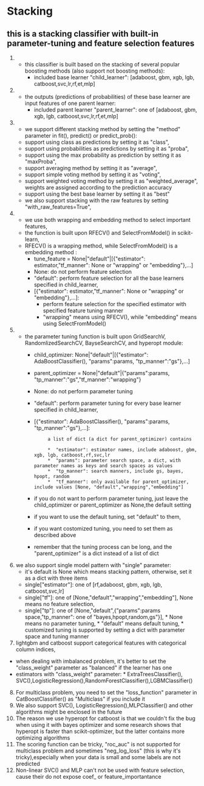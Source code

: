 # Stacking 
## this is a stacking classifier with built-in parameter-tuning and feature selection features 
1. *  this classifier is built based on the stacking of several popular boosting methods (also support not boosting methods):
        *  included base learner "child_learner": [adaboost, gbm, xgb, lgb, catboost,svc,lr,rf,et,mlp]
2. *  the outputs (predictions of probabilities) of these base learner are input features of one parent learner:
        *  included parent learner "parent_learner": one of [adaboost, gbm, xgb, lgb, catboost,svc,lr,rf,et,mlp]
3. *  we support different stacking method by setting the "method" parameter in fit(), predict() or predict_prob():
   *  support using class as predictions by setting it as "class",
   *  support using probabilities as predictions by setting it as "proba",
   *  support using the max probability as prediction by setting it as "maxProba",
   *  support averaging method by setting it as "average",
   *  support simple voting method by setting it as "voting",
   *  support weighted voting method by setting it as "weighted_average", weights are assigned according to the prediction accuracy
   *  support using the best base learner by setting it as "best"
   *  we also support stacking with the raw features by setting  "with_raw_features=True",
4. *  we use both wrapping and embedding method to select important features,
   *  the  function is built upon RFECV() and SelectFromModel() in scikit-learn,
   *  RFECV() is a wrapping method, while SelectFromModel() is a embedding method :
        *  tune_feature = None|"default"|[{"estimator": estimator,"tf_manner": None or "wrapping" or "embedding"},...]
        *  None: do not perform feature selection
        *  "default": perform feature selection for all the base learners specified in child_learner,
        *  [{"estimator": estimator,"tf_manner": None or "wrapping" or "embedding"},...]:
            *  perform feature selection for the specified estimator with specified feature tuning manner
            *  "wrapping" means using RFECV(), while "embedding" means using SelectFromModel()
5. *  the parameter tuning function is built upon GridSearchV, RandomlizedSearchCV, BayseSearchCV, and hyperopt module:
        *  child_optimizer: None|"default"|[{"estimator": AdaBoostClassifier(), "params":params, "tp_manner":"gs"},...]
        *  parent_optimizer = None|"default"|{"params":params, "tp_manner":"gs","tf_manner":"wrapping"}
        *  None: do not perform parameter tuning
        *  "default": perform parameter tuning for every base learner specified in child_learner,
        *  [{"estimator": AdaBoostClassifier(), "params":params, "tp_manner":"gs"},...]:  
        
                    a list of dict (a dict for parent_optimizer) contains  
                    
                    *  "estimator": estimator names, include adaboost, gbm, xgb, lgb, catboost,rf,svc,lr
                    *  "params": parameter search space, a dict, with parameter names as keys and search spaces as values
                    *  "tp_manner": search manners, include gs, bayes, hpopt, random
                    *  "tf_manner": only available for parent_optimizer, include values [None, "default","wrapping","embedding"]
        *  if you do not want to perform parameter tuning, just leave the child_optimizer or parent_optimizer as None,the default setting
        *  if you want to use the default tuning, set "default" to them,
        *  if you want costomized tuning, you need to set them as described above
        *  remember that the tuning process can be long, and the "parent_optimizer" is a dict instead of a list of dict
6. we also support single model pattern with "single" parameter: 
    *  it's default is None which means stacking pattern, otherwise, set it as a dict with three items
    *  single["estimator"]: one of [rf,adaboost, gbm, xgb, lgb, catboost,svc,lr]
    *  single["tf"]: one of [None,"default","wrapping","embedding"], None means no feature selection,
    *  single["tp"]: one of [None,"default",{"params":params space,"tp_manner": one of "bayes,hpopt,random,gs"}], 
                    *  None means no parameter tuning, 
                    *  "default" means default tuning, 
                    *  customized tuning is supported by setting a dict with parameter space and tuning manner
7. lightgbm and catboost support categorical features with categorical column indices,
*  when dealing with imbalanced problem, it's better to set the "class_weight" parameter as "balanced" if the learner has one
*  estimators with "class_weight" parameter:
                      *  ExtraTreesClassifier(), SVC(),LogisticRegression(),RandomForestClassifier(),LGBMClassifier()
8. For multiclass problem, you need to set the "loss_function" parameter in CatBoostClassifier() as "Multiclass" if you include it
9. We also support SVC(), LogisticRegression(),MLPClassifier() and other algorithms might be enclosed in the future
10. The reason we use hyperopt for catboost is that we couldn't fix the bug when using it with bayes optimizer
    and some research shows that hyperopt is faster than scikit-optimizer, but the latter contains more optimizing algorithms
11. The scoring function can be tricky, "roc_auc" is not supported for multiclass problem and sometimes "neg_log_loss" (this is why it's tricky),especially when your data is small and some labels are not predicted
12. Non-linear SVC() and MLP can't not be used with feature selection, cause their do not expose coef_ or feature_importantance

